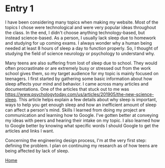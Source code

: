 # Entry 1

I have been considering many topics when making my website. Most of the topics I chose were technological and were very popular ideas throughout the class. In the end, I didn't choose anything technology-based, but instead science-based. As a person, I usually lack sleep due to homework and studying for up coming exams. I always wonder why a human being needed at least 8 hours of sleep a day to function properly. So, I thought of studying the field of science neurology or psychology to understand why.

Many teens are also suffering from lost of sleep due to school. They would often procrastinate or are extremely busy or stressed out from the work school gives them, so my target audience for my topic is mainly focused on teenagers. I first started by gathering some basic information about how sleep affects your mind and behavior. I came across many articles and documentations. One of the articles that stuck out to me was https://www.psychologytoday.com/us/articles/201905/the-new-science-sleep. This article helps explain a few details about why sleep is important, ways to help you get enough sleep and how an inefficient amount of sleep can affect a person's mind. Skills I learned from doing my project are communication and learning how to Google. I've gotten better at conveying my ideas with peers and hearing their intake on my topic. I also learned how to Google better by knowing what specific words I should Google to get the articles and links I want. 

Concerning the engineering design process, I'm at the very first step: defining the problem. I plan on continuing my research as of how teens are being affected by lack of sleep.

[Home](../README.md)
